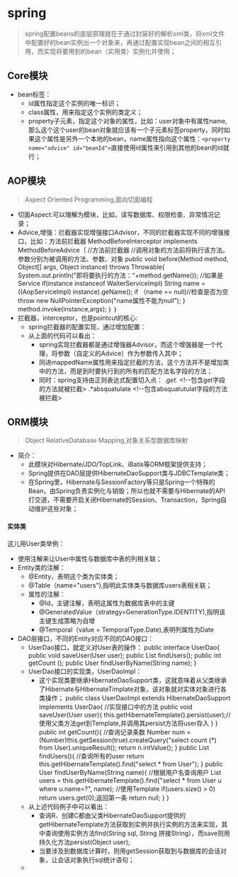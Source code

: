 # spring #
>spring配置beans的底层原理就在于通过封装好的解析xml类，将xml文件中配置好的bean实例出一个对象来，再通过配置实现bean之间的相互引用，而实现将要用到的bean（实用类）实例化并使用；

## Core模块 ##
- bean标签：
	- id属性指定这个实例的唯一标识；
	- class属性，用来指定这个实例的类定义；
	- property子元素，指定这个对象的属性，比如：user对象中有属性name,那么这个这个user的bean对象就应该有一个子元素标签property，同时如果这个属性是另外一个本地的bean，name属性指向这个属性：`<property name="advice" id="beanId">`直接使用id属性来引用到其他的bean的id就行；

## AOP模块 ##
>Aspect Oriented Programming,面向切面编程

- 切面Aspect:可以理解为模块，比如，读写数据库、权限检查、异常情况记录；
- Advice,增强：拦截器实现增强接口Advisor，不同的拦截器实现不同的增强接口，比如：方法前拦截器
			MethodBeforeInterceptor implements MethodBeforeAdvice｛
				//方法前拦截器
				//调用对象的方法前将执行该方法。参数分别为被调用的方法、参数、对象
				public void before(Method method, Object[] args, Object instance) throws Throwable{
					System.out.println("即将要执行的方法：“+method.getName());
					//如果是Service
					if(instance instanceof WaiterServiceImpl)
						String name = ((AopServiceImpl) instance).geName();
							if （name == null)//检查是否为空
								throw new NullPointerException("name属性不能为null");
					}
					method.invoke(instance,args);
				｝
			｝
- 拦截器，interceptor，也是pointcut的核心:
	- spring拦截器的配置实现，通过增加配置：
				<bean id="aopMethodBeforeInterceptor" class="org.springframework.aop.supoort.NameMatchMethodPointcutAdvisor">
					<property name="advice">
						<bean class="com.snail.aopdemo.advice.MethodBeforeInterceptor"/>
					</property>
					<property name="mappedName" value="withAop"></property>
				</bean>
	- 从上面的代码可以看出：
		- spring实现拦截器都是通过增强器Advisor，而这个增强器是一个代理，将参数（自定义的Advice）作为参数传入其中；
		- 同进mappedName属性用来指定拦截的方法，这个方法并不是增加类中的方法，而是到时要执行到的所有的匹配方法名字段的方法；
		- 同时：spring支持由正则表达式配置切入点：
					<property name="patterns">      <!-- 正则表达式配置切入点-->
						<list>
							<value>.*get.*</value> <!--包含get字段的方法就被拦截>
							<value>.*absquatulate</value>  <!--包含absquatutulat字段的方法被拦截>
						</list>
					</property>

## ORM模块 ##
>Object RelativeDatabase Mapping,对象关系型数据库映射
- 简介：
	- 此模块对Hibernate/JDO/TopLink、iBatis等ORM框架提供支持；
	- Spring提供在DAO层提供HibernateDaoSupport类与JDBCTemplate类；
	- 在Spring里，Hibernate与SessionFactory等只是Spring一个特殊的Bean，由Spring负责实例化与销毁；所以也就不需要与Hibernate的API打交道，不需要开启关闭Hibernate的Session、Transaction，Spring自动维护这些对象；


#### 实体类 ####
这儿用User类举例：
- 使用注解来让User中属性与数据库中表的列相关联；
- Entity类的注解：
	- @Entity，表明这个类为实体类；
	- @Table（name="users"),指明此实体类与数据库users表相关联；
	- 属性的注解：
		- @Id，主键注解，表明这属性为数据库表中的主键
		- @GeneratedValue（strategy=GenerationType.IDENTITY),指明该主键生成策略为自增
		- @Temporal（value = TemporalType.Date),表明列属性为Date
- DAO层接口，不同的Entity对应不同的DAO接口：
	- UserDao接口，就定义对User表的操作：
			public interface UserDao{
				public void saveUser(User user);
				public List<User> findUsers();
				public int getCount ();
				public User findUserByName(String name);
			}
	- UserDao接口的实现类，UserDaoImpl：
		- 这个实现类要继承HibernateDaoSupport类，这就意味着从父类继承了Hibernate与HibernateTimplate对象，该对象就对实体对象进行各类操作；
				public class UserDaoImpl extends HibernateDaoSupport implements UserDao{
					//实现接口中的方法
					public void saveUser(User user){
						this.getHibernateTemplate().persist(user);//使用父类方法get到Template,并调用其persist方法将user存入
					}
				}
					public int getCount(){    //查询记录条数
						Number num = (Number)this.getSession(true).createQuery("select count (*) from User).uniqueResult();
						return n.intValue();
					}
					public List<User> findUsers(){  //查询所有的user
						return this.getHibernateTemplate().find("select * from User");
					}
					public User findUserByName(String name){  //根据用户名查询用户
						List<User> users = this.getHibernateTemplate().find{"select * from User u where u.name=?", name);  //使用Template
						if(users.size() > 0)
							return users.get(0);返回第一条
						return null;
					}
				}
	- 从上述代码例子中可以看出：
		- 查询R、创建C都由父类HibernateDaoSupport提供的getHibernateTemplate方法获取到实例并执行实例的方法来实现，其中查询使用实例方法find(String sql, Stirng 拼接String），而save则用持久化方法persist(Object user);
		- 当要涉及到数据库计算时，则用getSession获取到与数据库的会话对象，让会话对象执行sql统计语句；
	- 
